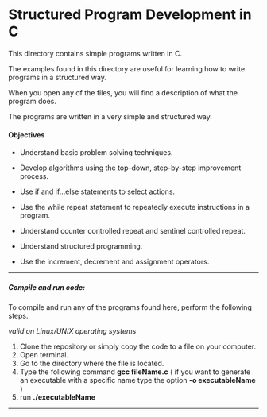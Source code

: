# Structured Program Development in C

This directory contains simple programs written in C.

The examples found in this directory are useful for learning how to write programs in a structured way.

When you open any of the files, you will find a description of what the program does.

The programs are written in a very simple and structured way.

#### Objectives

- Understand basic problem solving techniques.

- Develop algorithms using the top-down, step-by-step improvement process.

- Use if and if...else statements to select actions.

- Use the while repeat statement to repeatedly execute instructions in a program.
- Understand counter controlled repeat and sentinel controlled repeat.
- Understand structured programming.

- Use the increment, decrement and assignment operators.


------

##### Compile and run code:

To compile and run any of the programs found here, perform the following steps.

*valid on Linux/UNIX operating systems*

1. Clone the repository or simply copy the code to a file on your computer.
2. Open terminal.
3. Go to the directory where the file is located.
4. Type the following command **gcc fileName.c** ( if you want to generate an executable with a specific name type the option **-o executableName** )
5. run **./executableName**

------

